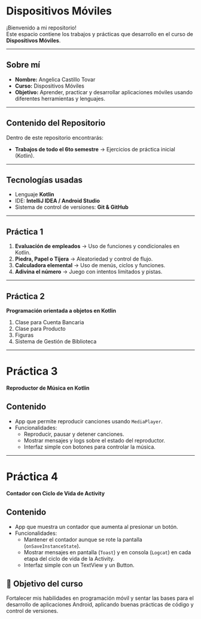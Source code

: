 # Dispositivos Móviles  

¡Bienvenido a mi repositorio!  
Este espacio contiene los trabajos y prácticas que desarrollo en el curso de **Dispositivos Móviles**.  

---

## Sobre mí  
- **Nombre:** Angelica Castillo Tovar  
- **Curso:** Dispositivos Móviles  
- **Objetivo:** Aprender, practicar y desarrollar aplicaciones móviles usando diferentes herramientas y lenguajes.  

---

## Contenido del Repositorio  
Dentro de este repositorio encontrarás:  

- **Trabajos de todo el 6to semestre** → Ejercicios de práctica inicial (Kotlin).  

---

## Tecnologías usadas  
- Lenguaje **Kotlin**
- IDE: **IntelliJ IDEA / Android Studio**  
- Sistema de control de versiones: **Git & GitHub**  

---

## Práctica 1
1. **Evaluación de empleados** → Uso de funciones y condicionales en Kotlin.  
2. **Piedra, Papel o Tijera** → Aleatoriedad y control de flujo.  
3. **Calculadora elemental** → Uso de menús, ciclos y funciones.  
4. **Adivina el número** → Juego con intentos limitados y pistas.
---
## Práctica 2
**Programación orientada a objetos en Kotlin**
1. Clase para Cuenta Bancaria
2. Clase para Producto
3. Figuras
4.  Sistema de Gestión de Biblioteca
---
# Práctica 3  
**Reproductor de Música en Kotlin**  

## Contenido
- App que permite reproducir canciones usando `MediaPlayer`.  
- Funcionalidades:  
  - Reproducir, pausar y detener canciones.  
  - Mostrar mensajes y logs sobre el estado del reproductor.  
  - Interfaz simple con botones para controlar la música.
---
# Práctica 4  
**Contador con Ciclo de Vida de Activity**  

## Contenido
- App que muestra un contador que aumenta al presionar un botón.  
- Funcionalidades:  
  - Mantener el contador aunque se rote la pantalla (`onSaveInstanceState`).  
  - Mostrar mensajes en pantalla (`Toast`) y en consola (`Logcat`) en cada etapa del ciclo de vida de la Activity.  
  - Interfaz simple con un TextView y un Button.  


## 🌟 Objetivo del curso  
Fortalecer mis habilidades en programación móvil y sentar las bases para el desarrollo de aplicaciones Android, aplicando buenas prácticas de código y control de versiones.  

